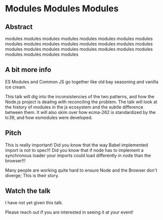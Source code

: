 #  Modules Modules Modules

## Abstract

modules modules modules modules modules modules modules modules modules modules modules modules modules modules modules modules modules modules modules modules modules modules modules modules modules modules modules modules

## A bit more info

ES Modules and Common JS go together like old bay seasoning and vanilla ice cream.

This talk will dig into the inconsistencies of the two patterns, and how the Node.js project is dealing with reconciling the problem. The talk will look at the history of modules in the js ecosystem and the subtle difference between them. It will also skim over how ecma-262 is standardized by the tc39, and how esmodules were developed.

## Pitch

This is really important! Did you know that the way Babel implemented import is not to spec!!! Did you know that if node has to implement a synchronous loader your imports could load differently in node than the browser!!!

Many people are working quite hard to ensure Node and the Browser don't diverge; This is their story.

## Watch the talk

I have not yet given this talk.

Please reach out if you are interested in seeing it at your event!